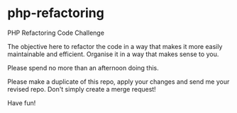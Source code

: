 # php-refactoring
PHP Refactoring Code Challenge

The objective here to refactor the code in a way that makes it more easily maintainable and efficient.
Organise it in a way that makes sense to you.

Please spend no more than an afternoon doing this.

Please make a duplicate of this repo, apply your changes and send me your revised repo. Don't simply create a merge request!

Have fun!